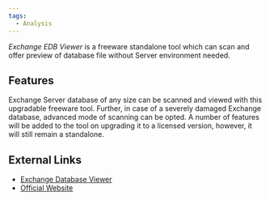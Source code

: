 ```yaml
---
tags:
  - Analysis
---
```

*Exchange EDB Viewer* is a freeware standalone tool which can scan and
offer preview of database file without Server environment needed.

## Features

Exchange Server database of any size can be scanned and viewed with this
upgradable freeware tool. Further, in case of a severely damaged
Exchange database, advanced mode of scanning can be opted. A number of
features will be added to the tool on upgrading it to a licensed
version, however, it will still remain a standalone.

## External Links

* [Exchange Database Viewer](http://www.systoolsgroup.com/exchange-edb-viewer.html)
* [Official Website](http://www.systoolsgroup.com/)
